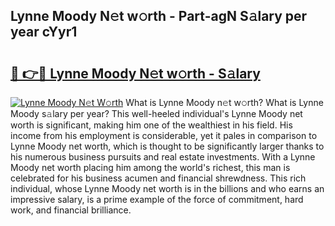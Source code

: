 ## Lynne Moody N𝚎t w𝚘rth - Part-agN S𝚊lary per year cYyr1

# <h2><a href="http://gc3cl9y.nevu.top/?p=Lynne+Moody">🔗 👉🔴 Lynne Moody N𝚎t w𝚘rth - S𝚊lary</a></h2>

[![Lynne Moody N𝚎t W𝚘rth](https://i.imgur.com/Oavwk0R.jpeg)](http://gc3cl9y.nevu.top/?p=Lynne+Moody)
What is Lynne Moody n𝚎t w𝚘rth? What is Lynne Moody s𝚊lary per year?
This well-heeled individual's Lynne Moody net worth is significant, making him one of the wealthiest in his field. His income from his employment is considerable, yet it pales in comparison to Lynne Moody net worth, which is thought to be significantly larger thanks to his numerous business pursuits and real estate investments. With a Lynne Moody net worth placing him among the world's richest, this man is celebrated for his business acumen and financial shrewdness. This rich individual, whose Lynne Moody net worth is in the billions and who earns an impressive salary, is a prime example of the force of commitment, hard work, and financial brilliance.
